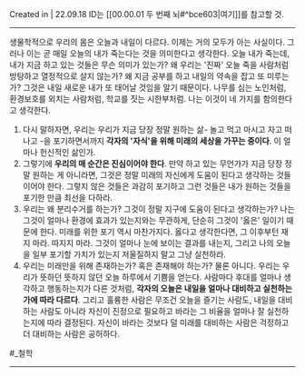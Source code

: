 Created in | 22.09.18
ID는 [[00.00.01 두 번째 뇌#^bce603|여기]]를 참고할 것.

---

생물학적으로 우리의 몸은 오늘과 내일이 다르다. 이제는 거의 모두가 아는 사실이다.
그러나 이는 곧 매일 오늘의 내가 죽는다는 것을 의미한다고 생각한다.
오늘 내가 죽는데, 내가 지금 하고 있는 것들은 무슨 의미가 있는가?
왜 우리는 '진짜' 오늘 죽을 사람처럼 방탕하고 열정적으로 살지 않는가? 왜 지금 공부를 하고 내일의 약속을 잡고 또 미루는가?
그것은 내일 새로운 내가 또 태어날 것임을 알기 때문이다. 나무를 심는 노인처럼, 환경보호를 외치는 사람처럼, 학교를 짓는 시한부처럼.
나는 이것이 네 가지를 함의한다고 생각한다.
1. 다시 말하자면, 우리는 우리가 지금 당장 정말 원하는 삶- 놀고 먹고 마시고 자고 떠나고 -을 포기하면서까지 **각자의 '자식'을 위해 미래의 세상을 가꾸는 중이다**. 이 얼마나 헌신적인 삶인가.
2. 그렇기에 **우리의 매 순간은 진심이어야 한다**. 만약 하고 있는 무언가가 지금 당장 정말 원하는 게 아니라면, 그것은 정말 미래의 자신에게 도움이 된다고 생각하는 것들이어야 한다. 그렇지 않은 것들은 과감히 포기하고 그런 것들은 내가 원하는 것들을 포기한 만큼 최선을 다하라. 
3. 우리는 왜 분리수거를 하는가? 그것이 정말 지구에 도움이 된다고 생각하는가? 나는 그것이 얼마나 환경에 효과가 있는지와는 무관하게, 단순히 그것이 '옳은' 일이기 때문에 한다. 미래를 위한 포기 역시 마찬가지다. 옳다고 생각한다면, 그 이후부턴 재지 마라. 따지지 마라. 그것이 얼마나 눈에 보이는 결과를 내는지, 그리고 나의 오늘을 일부 포기할 가치가 있는지 저울질하지 말고 그냥 실천하라.
4. 우리는 미래만을 위해 존재하는가? 혹은 존재해야 하는가? 물론 아니다. 우리는 우리가 뜻하던 뜻하지 않던 오늘 하루에서 기쁨을 얻는다. 사람마다 후대를 얼마나 생각하고 행동하는지가 다른 것처럼, **각자의 오늘은 내일을 얼마나 대비하고 실천하는가에 따라 다르다**. 그리고 훌륭한 사람은 무조건 오늘을 즐기는 사람도, 내일을 대비하는 사람도 아니라 자신이 진정으로 필요하고 바라는 그 비율을 얼마나 잘 실천하는지에 따라 결정된다. 자신이 바라는 것보다 덜 미래를 대비하는 사람은 걱정하고 더 대비하는 사람은 공허하다.

#_철학

---
